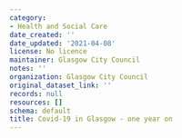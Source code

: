 ```yaml
---
category:
- Health and Social Care
date_created: ''
date_updated: '2021-04-08'
license: No licence
maintainer: Glasgow City Council
notes: ''
organization: Glasgow City Council
original_dataset_link: ''
records: null
resources: []
schema: default
title: Covid-19 in Glasgow - one year on
---
```

